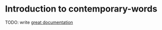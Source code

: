 # Introduction to contemporary-words

TODO: write [great documentation](http://jacobian.org/writing/what-to-write/)
